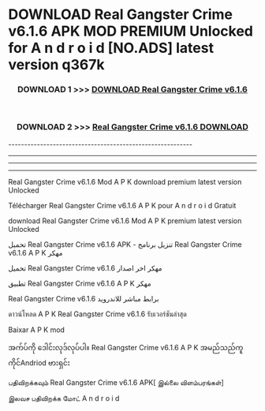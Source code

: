 # DOWNLOAD Real Gangster Crime v6.1.6 APK MOD PREMIUM Unlocked for A n d r o i d [NO.ADS] latest version q367k 



<div align="center">

<h3>DOWNLOAD 1 >>> <a href="https://getmod2.web.app/?judul=Real Gangster Crime v6.1.6">DOWNLOAD Real Gangster Crime v6.1.6</a></h3><br>

<h3>DOWNLOAD 2 >>> <a href="https://getmod2.web.app/?judul=Real Gangster Crime v6.1.6">Real Gangster Crime v6.1.6 DOWNLOAD </a></h3>

</div>
----------------------------------------------------------

----------------------------------------------------------

----------------------------------------------------------

----------------------------------------------------------

Real Gangster Crime v6.1.6 Mod A P K download premium latest version Unlocked

Télécharger Real Gangster Crime v6.1.6 A P K pour A n d r o i d Gratuit

download Real Gangster Crime v6.1.6 Mod A P K premium latest version Unlocked

تحميل Real Gangster Crime v6.1.6 APK - تنزيل برنامج Real Gangster Crime v6.1.6 A P K مهكر

تحميل Real Gangster Crime v6.1.6 مهكر اخر اصدار

تطبيق Real Gangster Crime v6.1.6 A P K مهكر

Real Gangster Crime v6.1.6 برابط مباشر للاندرويد

ดาวน์โหลด A P K Real Gangster Crime v6.1.6 รับเวอร์ชันล่าสุด

Baixar A P K mod

အက်ပ်ကို ဒေါင်းလုဒ်လုပ်ပါ။ Real Gangster Crime v6.1.6 A P K အမည်သည်ကူကိုင်Andriod ဗားရှင်း

பதிவிறக்கவும் Real Gangster Crime v6.1.6 APK[ இல்லை விளம்பரங்கள்] 
 
இலவச பதிவிறக்க மோட் A n d r o i d



